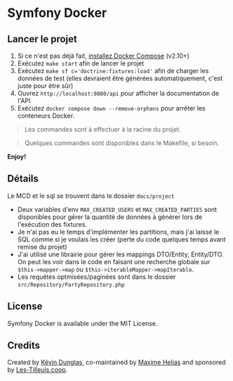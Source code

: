 # Symfony Docker

## Lancer le projet

1. Si ce n'est pas déjà fait, [installez Docker Compose](https://docs.docker.com/compose/install/) (v2.10+)
2. Exécutez `make start` afin de lancer le projet
3. Exécutez `make sf c='doctrine:fixtures:load'` afin de charger les données de test (elles devraient être générées automatiquement, c'est juste pour être sûr)
4. Ouvrez `http://localhost:8080/api` pour afficher la documentation de l'API
5. Exécutez `docker compose down --remove-orphans` pour arrêter les conteneurs Docker.

> Les commandes sont à effectuer à la racine du projet.  

> Quelques commandes sont disponibles dans le Makefile, si besoin.

**Enjoy!**

## Détails

Le MCD et le sql se trouvent dans le dossier `docs/project` 

- Deux variables d'env `MAX_CREATED_USERS` et `MAX_CREATED_PARTIES` 
sont disponibles pour gérer la quantité de données à générer lors de l'exécution des fixtures.
- Je n'ai pas eu le temps d'implémenter les partitions,
mais j'ai laissé le SQL comme si je voulais les créer (perte du code quelques temps avant remise du projet)
- J'ai utilisé une librairie pour gérer les mappings DTO/Entity, Entity/DTO.
On peut les voir dans le code en faisant une recherche globale sur `$this->mapper->map` ou
`$this->iterableMapper->mapIterable`.
- Les requêtes optmisées/paginées sont dans le dossier `src/Repository/PartyRepository.php`

## License

Symfony Docker is available under the MIT License.

## Credits

Created by [Kévin Dunglas](https://dunglas.dev), co-maintained by [Maxime Helias](https://twitter.com/maxhelias) and sponsored by [Les-Tilleuls.coop](https://les-tilleuls.coop).
